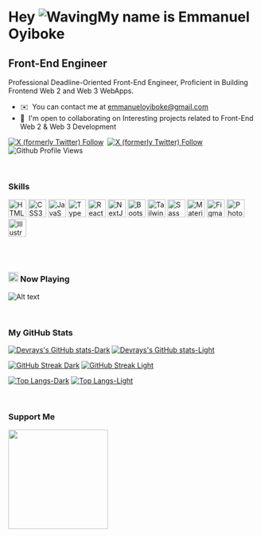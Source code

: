 # Hey ![Waving](https://user-images.githubusercontent.com/18350557/176309783-0785949b-9127-417c-8b55-ab5a4333674e.gif)My name is Emmanuel Oyiboke

## Front-End Engineer

Professional Deadline-Oriented Front-End Engineer,
Proficient in Building Frontend Web 2 and Web 3 WebApps.

- ✉️  You can contact me at [emmanueloyiboke@gmail.com](mailto:emmanueloyiboke@gmail.com)
- 🤝  I'm open to collaborating on Interesting projects related to Front-End Web 2 & Web 3 Development

[![X (formerly Twitter) Follow](https://img.shields.io/twitter/follow/rays_da_dev?style=%20for-the-badge&logo=x&color=%23fff#gh-dark-mode-only)](https://x.com/@rays_da_dev#gh-dark-mode-only)&nbsp;
[![X (formerly Twitter) Follow](https://img.shields.io/twitter/follow/rays_da_dev?style=%20for-the-badge&logo=x&color=%23000#gh-light-mode-only)](https://x.com/@rays_da_dev#gh-light-mode-only)&nbsp;
![Github Profile Views](https://komarev.com/ghpvc/?username=emmirays)

<br>

### Skills

<p align="left">
<a href="https://developer.mozilla.org/en-US/docs/Glossary/HTML5" target="_blank" rel="noreferrer"><img src="https://raw.githubusercontent.com/danielcranney/readme-generator/main/public/icons/skills/html5-colored.svg" width="36" height="36" alt="HTML5" /></a>
<a href="https://www.w3.org/TR/CSS/#css" target="_blank" rel="noreferrer"><img src="https://raw.githubusercontent.com/danielcranney/readme-generator/main/public/icons/skills/css3-colored.svg" width="36" height="36" alt="CSS3" /></a>
<a href="https://developer.mozilla.org/en-US/docs/Web/JavaScript" target="_blank" rel="noreferrer"><img src="https://raw.githubusercontent.com/danielcranney/readme-generator/main/public/icons/skills/javascript-colored.svg" width="36" height="36" alt="JavaScript" /></a>
<a href="https://www.typescriptlang.org/" target="_blank" rel="noreferrer"><img src="https://raw.githubusercontent.com/danielcranney/readme-generator/main/public/icons/skills/typescript-colored.svg" width="36" height="36" alt="TypeScript" /></a>
<a href="https://reactjs.org/" target="_blank" rel="noreferrer"><img src="https://raw.githubusercontent.com/danielcranney/readme-generator/main/public/icons/skills/react-colored.svg" width="36" height="36" alt="React" /></a>
<a href="https://nextjs.org/docs" target="_blank" rel="noreferrer"><img src="https://raw.githubusercontent.com/danielcranney/readme-generator/main/public/icons/skills/nextjs-colored-dark.svg" width="36" height="36" alt="NextJs" /></a>
<a href="https://getbootstrap.com/" target="_blank" rel="noreferrer"><img src="https://raw.githubusercontent.com/danielcranney/readme-generator/main/public/icons/skills/bootstrap-colored.svg" width="36" height="36" alt="Bootstrap" /></a>
<a href="https://tailwindcss.com/" target="_blank" rel="noreferrer"><img src="https://raw.githubusercontent.com/danielcranney/readme-generator/main/public/icons/skills/tailwindcss-colored.svg" width="36" height="36" alt="TailwindCSS" /></a>
<a href="https://sass-lang.com/" target="_blank" rel="noreferrer"><img src="https://raw.githubusercontent.com/danielcranney/readme-generator/main/public/icons/skills/sass-colored.svg" width="36" height="36" alt="Sass" /></a>
<a href="https://mui.com/" target="_blank" rel="noreferrer"><img src="https://raw.githubusercontent.com/danielcranney/readme-generator/main/public/icons/skills/materialui-colored.svg" width="36" height="36" alt="Material UI" /></a>
<a href="https://www.figma.com/" target="_blank" rel="noreferrer"><img src="https://raw.githubusercontent.com/danielcranney/readme-generator/main/public/icons/skills/figma-colored.svg" width="36" height="36" alt="Figma" /></a>
<a href="https://www.adobe.com/uk/products/photoshop.html" target="_blank" rel="noreferrer"><img src="https://raw.githubusercontent.com/danielcranney/readme-generator/main/public/icons/skills/photoshop-colored-dark.svg" width="36" height="36" alt="Photoshop" /></a>
<a href="adobe.com/uk/products/illustrator.html" target="_blank" rel="noreferrer"><img src="https://raw.githubusercontent.com/danielcranney/readme-generator/main/public/icons/skills/illustrator-colored-dark.svg" width="36" height="36" alt="Illustrator" /></a>
</p>

<br>

<!-- ### Badges

<a href="https://app.daily.dev/emmirays"><img src="https://api.daily.dev/devcards/bf329740621342ebb454394f83ad00e9.png?r=iri" width="400" alt="Emmanuel Oyiboke's Dev Card"/></a> -->

<br>

### <img src="https://media.giphy.com/media/RNcZfSefdn2Iq1SdZI/giphy.gif" width="20">&nbsp;Now Playing

![Alt text](https://spotify-recently-played-readme.vercel.app/api?user=31y62zjybij2nq2oexkbudsicazm)

<br>

### My GitHub Stats

[![Devrays's GitHub stats-Dark](https://github-readme-stats.vercel.app/api?username=emmirays&hide_border=true&show_icons=true&rank_icon=github&theme=dark#gh-dark-mode-only)](https://github.com/emmirays/github-readme-stats#gh-dark-mode-only)
[![Devrays's GitHub stats-Light](https://github-readme-stats.vercel.app/api?username=emmirays&hide_border=false&show_icons=true&rank_icon=github&theme=default#gh-light-mode-only)](https://github.com/emmirays/github-readme-stats#gh-light-mode-only)

[![GitHub Streak Dark](https://github-readme-streak-stats.herokuapp.com?&hide_border=true&user=emmirays&theme=dark#gh-dark-mode-only)](https://git.io/streak-stats#gh-dark-mode-only)
[![GitHub Streak Light](https://github-readme-streak-stats.herokuapp.com?&hide_border=false&user=emmirays&theme=default#gh-light-mode-only)](https://git.io/streak-stats#gh-light-mode-only)

[![Top Langs-Dark](https://github-readme-stats.vercel.app/api/top-langs/?username=emmirays&hide_border=true&layout=compact&theme=dark#gh-dark-mode-only)](https://github.com/emmirays/github-readme-stats#gh-dark-mode-only)
[![Top Langs-Light](https://github-readme-stats.vercel.app/api/top-langs/?username=emmirays&hide_border=true&hide_border=false&layout=compact&theme=default#gh-light-mode-only)](https://github.com/emmirays/github-readme-stats#gh-light-mode-only)

<br>

### Support Me

<a href="https://www.buymeacoffee.com/emmanueloy6"><img src="https://cdn.buymeacoffee.com/buttons/v2/default-yellow.png" width="200" /></a>
